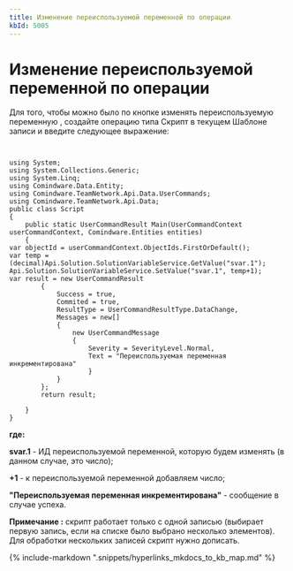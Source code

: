 ```yaml
---
title: Изменение переиспользуемой переменной по операции
kbId: 5005
---
```


# Изменение переиспользуемой переменной по операции

Для того, чтобы можно было по кнопке изменять переиспользуемую переменную , создайте операцию типа Скрипт в текущем Шаблоне записи и введите следующее выражение:

```
 
using System;
using System.Collections.Generic;
using System.Linq;
using Comindware.Data.Entity;
using Comindware.TeamNetwork.Api.Data.UserCommands;
using Comindware.TeamNetwork.Api.Data;
public class Script
{
    public static UserCommandResult Main(UserCommandContext userCommandContext, Comindware.Entities entities)
    {
var objectId = userCommandContext.ObjectIds.FirstOrDefault();    
var temp = (decimal)Api.Solution.SolutionVariableService.GetValue("svar.1");
Api.Solution.SolutionVariableService.SetValue("svar.1", temp+1);
var result = new UserCommandResult
        {
            Success = true,
            Commited = true,
            ResultType = UserCommandResultType.DataChange,
            Messages = new[]
            {
                new UserCommandMessage
                {
                    Severity = SeverityLevel.Normal,
                    Text = "Переиспользуемая переменная инкрементирована"
                    }
            }
        };
        return result;
   
    }
}

```

**где:**

**svar.1** - ИД переиспользуемой переменной, которую будем изменять (в данном случае, это число);

**+1** - к переиспользуемой переменной добавляем число;

**"Переиспользуемая переменная инкрементирована"** - сообщение в случае успеха.

**Примечание :** скрипт работает только с одной записью (выбирает первую запись, если на списке было выбрано несколько элементов). Для обработки нескольких записей скрипт нужно дописать.

{% include-markdown ".snippets/hyperlinks_mkdocs_to_kb_map.md" %}
